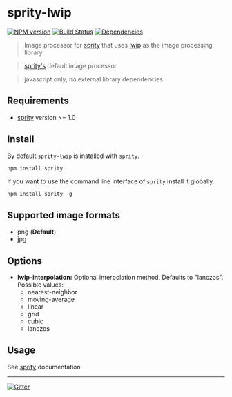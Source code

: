 # sprity-lwip

[![NPM version](https://badge.fury.io/js/sprity-lwip.svg)](http://badge.fury.io/js/sprity-lwip) [![Build Status](https://travis-ci.org/sprity/sprity-lwip.svg?branch=master)](https://travis-ci.org/sprity/sprity-lwip) [![Dependencies](https://david-dm.org/sprity/sprity-lwip.svg)](https://david-dm.org/sprity/sprity-lwip)

> Image processor for [sprity](https://npmjs.org/package/sprity) that uses [lwip](https://www.npmjs.com/package/lwip) as the image processing library

> [sprity's](https://npmjs.org/package/sprity) default image processor

> javascript only, no external library dependencies

## Requirements

- [sprity](https://npmjs.org/package/sprity) version >= 1.0

## Install

By default `sprity-lwip` is installed with `sprity`.

```sh
npm install sprity
```

If you want to use the command line interface of `sprity` install it globally.

```
npm install sprity -g
```

## Supported image formats

* png (**Default**)
* jpg

## Options

* **lwip-interpolation:** Optional interpolation method. Defaults to "lanczos". Possible values:
  * nearest-neighbor
  * moving-average
  * linear
  * grid
  * cubic
  * lanczos

## Usage

See [sprity](https://npmjs.org/package/sprity) documentation

---
[![Gitter](https://badges.gitter.im/Join%20Chat.svg)](https://gitter.im/sprity/sprity?utm_source=badge&utm_medium=badge&utm_campaign=pr-badge)
